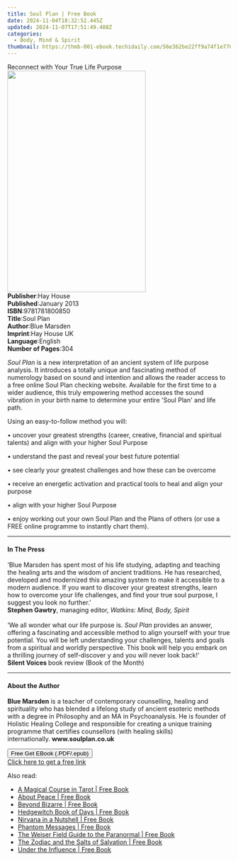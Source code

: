 ```yaml
---
title: Soul Plan | Free Book
date: 2024-11-04T18:32:52.445Z
updated: 2024-11-07T17:51:49.488Z
categories:
  - Body, Mind & Spirit
thumbnail: https://thmb-001-ebook.techidaily.com/56e362be22ff9a74f1e7701d185fce9d8ac0eca45570850dc0b4d0fb0f23257b.jpg
---
```

<main id="book-container">
  <div class="flex flex-col">
    <div class="book-brief flex-1 py-6 px-4 sm:p-6 md:py-10 md:px-8">
      <!-- brief-->
      <div class="book-brief-main">Reconnect with Your True Life Purpose</div>
    </div>
    <div
      class="book-meta-info flex-1 grid gap-4 col-start-1 col-end-3 row-start-1 sm:mb-6 sm:grid-cols-4 lg:gap-6 lg:col-start-2 lg:row-end-6 lg:row-span-6 lg:mb-0"
    >
      <div
        class="book-meta-info-left place-content-center mt-4 p-4 text-sm leading-6 col-start-2 col-span-2 dark:text-slate-400"
      >
        <img
          class="w-full h-500 object-cover rounded-lg sm:h-255 sm:col-span-2 lg:col-span-full"
          src="https://img-001-ebook.techidaily.com/4d52574b29aad618382fe43b989183bda7b7d5c76cab82804aa215d32146999c.jpg"
          alt=""
          width="312"
          height="500"
        />
      </div>
      <div
        class="book-meta-info-right mt-2 col-start-1 row-start-2 col-span-3 self-center"
      >
        <!-- meta data  -->
        <div class="flex flex-col px-4 md:px-8">
          <div class="flex-1">
            <strong>Publisher</strong>:<span class="px-2">Hay House</span>
          </div>
          <div class="flex-1">
            <strong>Published</strong>:<span class="px-2">January 2013</span>
          </div>
          <div class="flex-1">
            <strong>ISBN</strong>:<span class="px-2">9781781800850</span>
          </div>
          <div class="flex-1">
            <strong>Title</strong>:<span class="px-2">Soul Plan</span>
          </div>
          <div class="flex-1">
            <strong>Author</strong>:<span class="px-2">Blue Marsden</span>
          </div>
          <div class="flex-1">
            <strong>Imprint</strong>:<span class="px-2">Hay House UK</span>
          </div>
          <div class="flex-1">
            <strong>Language</strong>:<span class="px-2">English</span>
          </div>
          <div class="flex-1">
            <strong>Number of Pages</strong>:<span class="px-2">304</span>
          </div>
        </div>
      </div>
    </div>
    <div class="book-description flex-1 py-6 px-4 sm:p-6 md:py-10 md:px-8">
      <div class="book-description-main">
        <div accordion-content="" id="description">
          <p>
            <i>Soul Plan</i>&nbsp;is a new interpretation of an ancient system
            of life purpose analysis. It introduces a totally unique and
            fascinating method of numerology based on sound and intention and
            allows the reader access to a free online Soul Plan checking
            website. Available for the first time to a wider audience, this
            truly empowering method accesses the sound vibration in your birth
            name to determine your entire 'Soul Plan' and life path.
          </p>
          <p>Using an easy-to-follow method you will:&nbsp;</p>
          <p>
            • uncover your greatest strengths (career, creative, financial and
            spiritual talents) and align with your higher Soul Purpose
          </p>
          <p>• understand the past and reveal your best future potential</p>
          <p>
            • see clearly your greatest challenges and how these can be overcome
          </p>
          <p>
            • receive an energetic activation and practical tools to heal and
            align your purpose
          </p>
          <p>• align with your higher Soul Purpose</p>
          <p>
            • enjoy working out your own Soul Plan and the Plans of others (or
            use a FREE online programme to instantly chart them).
          </p>
        </div>
        <div class="accordion-fader"></div>
      </div>
    </div>
    <div class="book-excerpts flex-1 py-6 px-4 sm:p-6 md:py-10 md:px-8">
      <!-- excerpts-->
      <div class="book-excerpts-main">
        <hr />
        <h4 class="placeholder placeholder-heading">
          <span>In The Press</span>
        </h4>
        <p>
          ‘Blue Marsden has spent most of his life studying, adapting and
          teaching the healing arts and the wisdom of ancient traditions. He has
          researched, developed and modernized this amazing system to make it
          accessible to a modern audience. If you want to discover your greatest
          strengths, learn how to overcome your life challenges, and find your
          true soul purpose, I suggest you look no further.'<br /><b
            >Stephen Gawtry</b
          >, managing&nbsp;editor, <i>Watkins: Mind, Body, Spirit</i
          ><br /><br />‘We all wonder what our life purpose is.
          <i>Soul Plan</i> provides an answer, offering a fascinating and
          accessible method to align yourself with your true potential. You will
          be left understanding your challenges, talents and goals from a
          spiritual and worldly perspective. This book will help you embark on a
          thrilling journey of self-discover y and you will never look back!’<br /><b
            >Silent Voices </b
          >book&nbsp;review (Book&nbsp;of&nbsp;the&nbsp;Month)
        </p>
      </div>
    </div>
    <div class="book-about-author flex-1 py-6 px-4 sm:p-6 md:py-10 md:px-8">
      <!-- about author-->
      <div class="book-main-author-main">
        <hr />
        <h4 class="placeholder placeholder-heading">
          <span>About the Author</span>
        </h4>
        <p>
          <b>Blue Marsden</b>&nbsp;is a teacher of contemporary counselling,
          healing and spirituality who has blended a lifelong study of ancient
          esoteric methods with a degree in Philosophy and an MA in
          Psychoanalysis. He is founder of Holistic Healing College and
          responsible for creating a unique training programme that certifies
          counsellors (with healing skills) internationally.&nbsp;<b
            >www.soulplan.co.uk</b
          >
        </p>
      </div>
    </div>
    <div class="book-free-get flex-1 py-6 px-4 sm:p-6 md:py-10 md:px-8">
      <button
        id="btn-free-get"
        class="bg-blue-500 hover:bg-blue-700 text-white font-bold py-2 px-4 rounded"
      >
        Free Get EBook (.PDF/.epub)
      </button>
      <div id="countdown-display" class="px-2 text-lg mt-2"></div>
      <a
        id="free-link"
        class="hidden bg-blue-500 hover:bg-blue-700 text-white font-bold py-2 px-4 rounded"
        href="https://www.ebooks.com/en-us/book/96317293/soul-plan/blue-marsden/"
        target="_blank"
        >Click here to get a free link</a
      >
    </div>
    <script>
      let countdownTime = 0;
      let countdownInterval = null;
      document
        .getElementById('btn-free-get')
        .addEventListener('click', startCountdown);
      function startCountdown() {
        countdownTime = new Date().getTime() + 60000 * 3;
        countdownInterval = setInterval(updateCountdown, 1000);
        document.getElementById('btn-free-get').disabled = true;
        document
          .getElementById('btn-free-get')
          .classList.add('bg-gray-500', 'cursor-not-allowed');
      }
      function updateCountdown() {
        let currentTime = new Date().getTime();
        let timeLeft = countdownTime - currentTime;
        let secondsLeft = Math.floor(timeLeft / 1000);
        document.getElementById('countdown-display').innerHTML =
          `Remaining time: ${secondsLeft} seconds.`;
        if (secondsLeft <= 0) {
          clearInterval(countdownInterval);
          document.getElementById('btn-free-get').classList.add('hidden');
          document.getElementById('free-link').classList.remove('hidden');
          document.getElementById('countdown-display').innerHTML = '';
        }
      }
    </script>
  </div>
</main>

<ins class="adsbygoogle"
      style="display:block"
      data-ad-client="ca-pub-7571918770474297"
      data-ad-slot="8358498916"
      data-ad-format="auto"
      data-full-width-responsive="true"></ins>
    

<span class="atpl-alsoreadstyle">Also read:</span>
<div><ul>
<li><a href="https://novels-ebooks.techidaily.com/210002074-9781609253295-a-magical-course-in-tarot/"><u>A Magical Course in Tarot | Free Book</u></a></li>
<li><a href="https://novels-ebooks.techidaily.com/210002081-9781609252168-about-peace/"><u>About Peace | Free Book</u></a></li>
<li><a href="https://novels-ebooks.techidaily.com/210002084-9781609252731-beyond-bizarre/"><u>Beyond Bizarre | Free Book</u></a></li>
<li><a href="https://novels-ebooks.techidaily.com/210002068-9781609259389-hedgewitch-book-of-days/"><u>Hedgewitch Book of Days | Free Book</u></a></li>
<li><a href="https://novels-ebooks.techidaily.com/210002088-9781609252212-nirvana-in-a-nutshell/"><u>Nirvana in a Nutshell | Free Book</u></a></li>
<li><a href="https://novels-ebooks.techidaily.com/210002086-9781633411067-phantom-messages/"><u>Phantom Messages | Free Book</u></a></li>
<li><a href="https://novels-ebooks.techidaily.com/210002076-9781609252984-the-weiser-field-guide-to-the-paranormal/"><u>The Weiser Field Guide to the Paranormal | Free Book</u></a></li>
<li><a href="https://novels-ebooks.techidaily.com/210002091-9781609257910-the-zodiac-and-the-salts-of-salvation/"><u>The Zodiac and the Salts of Salvation | Free Book</u></a></li>
<li><a href="https://novels-ebooks.techidaily.com/210002079-9781609259037-under-the-influence/"><u>Under the Influence | Free Book</u></a></li>
</ul></div>


